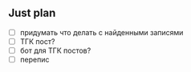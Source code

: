 ## Just plan
- [ ] придумать что делать с найденными записями
- [ ] ТГК пост?
- [ ] бот для ТГК постов?
- [ ] перепис
